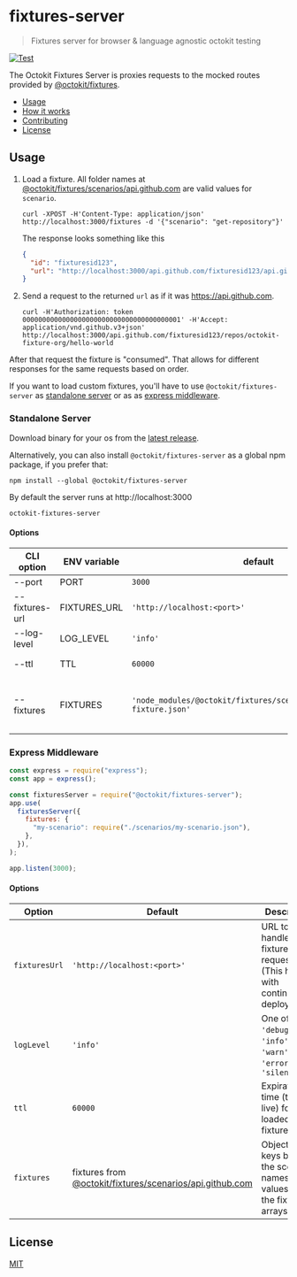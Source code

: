 # fixtures-server

> Fixtures server for browser & language agnostic octokit testing

[![Test](https://github.com/octokit/fixtures-server/workflows/Test/badge.svg?branch=main)](https://github.com/octokit/fixtures-server/actions?query=workflow%3ATest+branch%3Amain)

The Octokit Fixtures Server is proxies requests to the mocked routes
provided by [@octokit/fixtures](https://github.com/octokit/fixtures).

- [Usage](#usage)
- [How it works](HOW_IT_WORKS.md)
- [Contributing](CONTRIBUTING.md)
- [License](#license)

## Usage

1. Load a fixture. All folder names at [@octokit/fixtures/scenarios/api.github.com](https://github.com/octokit/fixtures/tree/main/scenarios/api.github.com/)
   are valid values for `scenario`.

   ```
   curl -XPOST -H'Content-Type: application/json' http://localhost:3000/fixtures -d '{"scenario": "get-repository"}'
   ```

   The response looks something like this

   ```json
   {
     "id": "fixturesid123",
     "url": "http://localhost:3000/api.github.com/fixturesid123/api.github.com/fixturesid123"
   }
   ```

2. Send a request to the returned `url` as if it was https://api.github.com.

   ```
   curl -H'Authorization: token 0000000000000000000000000000000000000001' -H'Accept: application/vnd.github.v3+json' http://localhost:3000/api.github.com/fixturesid123/repos/octokit-fixture-org/hello-world
   ```

After that request the fixture is "consumed". That allows for different responses for the same requests based on order.

If you want to load custom fixtures, you'll have to use `@octokit/fixtures-server` as [standalone server](#standaloneserver)
or as as [express middleware](#expressmiddleware).

### Standalone Server

Download binary for your os from the [latest release](https://github.com/octokit/fixtures-server/releases/latest).

Alternatively, you can also install `@octokit/fixtures-server` as a global npm package, if you prefer that:

```
npm install --global @octokit/fixtures-server
```

By default the server runs at http://localhost:3000

```
octokit-fixtures-server
```

<a name="standalone-server-options"></a>

#### Options

<!-- Edit at http://www.tablesgenerator.com/markdown_tables -->

| CLI option     | ENV variable | default                                                                 | description                                                                                                                              |
| -------------- | ------------ | ----------------------------------------------------------------------- | ---------------------------------------------------------------------------------------------------------------------------------------- |
| --port         | PORT         | `3000`                                                                  | Server port number                                                                                                                       |
| --fixtures-url | FIXTURES_URL | `'http://localhost:<port>'`                                             | URL to handle fixture requests (This helps with continuous deployments)                                                                  |
| --log-level    | LOG_LEVEL    | `'info'`                                                                | One of `'debug'`, `'info'`, `'warn'`, `'error'`, `'silent'`                                                                              |
| --ttl          | TTL          | `60000`                                                                 | Expiration time for loaded fixtures in ms                                                                                                |
| --fixtures     | FIXTURES     | `'node_modules/@octokit/fixtures/scenarios/**/normalized-fixture.json'` | glob path to load JSON fixture files recorded with nock. Make sure to wrap the value with quotes, e.g. `--fixtures='./scenarios/*.json'` |

### Express Middleware

```js
const express = require("express");
const app = express();

const fixturesServer = require("@octokit/fixtures-server");
app.use(
  fixturesServer({
    fixtures: {
      "my-scenario": require("./scenarios/my-scenario.json"),
    },
  }),
);

app.listen(3000);
```

#### Options

| Option        | Default                                                                                                                            | Description                                                                    |
| ------------- | ---------------------------------------------------------------------------------------------------------------------------------- | ------------------------------------------------------------------------------ |
| `fixturesUrl` | `'http://localhost:<port>'`                                                                                                        | URL to handle fixture requests (This helps with continuous deployments)        |
| `logLevel`    | `'info'`                                                                                                                           | One of `'debug'`, `'info'`, `'warn'`, `'error'`, `'silent'`                    |
| `ttl`         | `60000`                                                                                                                            | Expiration time (time to live) for loaded fixtures in ms                       |
| `fixtures`    | fixtures from [@octokit/fixtures/scenarios/api.github.com](https://github.com/octokit/fixtures/tree/main/scenarios/api.github.com) | Object with keys being the scenario names and values being the fixtures arrays |

## License

[MIT](LICENSE.md)
